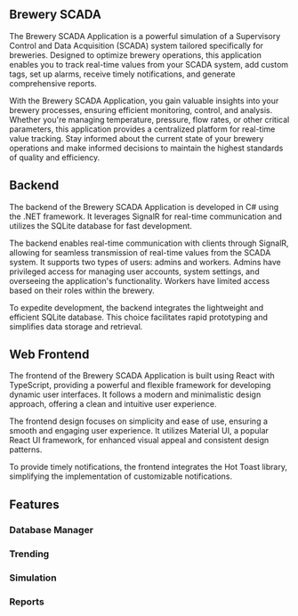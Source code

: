 ## Brewery SCADA

The Brewery SCADA Application is a powerful simulation of a Supervisory Control and Data Acquisition (SCADA) system tailored specifically for breweries. Designed to optimize brewery operations, this application enables you to track real-time values from your SCADA system, add custom tags, set up alarms, receive timely notifications, and generate comprehensive reports.

With the Brewery SCADA Application, you gain valuable insights into your brewery processes, ensuring efficient monitoring, control, and analysis. Whether you're managing temperature, pressure, flow rates, or other critical parameters, this application provides a centralized platform for real-time value tracking. Stay informed about the current state of your brewery operations and make informed decisions to maintain the highest standards of quality and efficiency.


## Backend
The backend of the Brewery SCADA Application is developed in C# using the .NET framework. It leverages SignalR for real-time communication and utilizes the SQLite database for fast development.

The backend enables real-time communication with clients through SignalR, allowing for seamless transmission of real-time values from the SCADA system. It supports two types of users: admins and workers. Admins have privileged access for managing user accounts, system settings, and overseeing the application's functionality. Workers have limited access based on their roles within the brewery.

To expedite development, the backend integrates the lightweight and efficient SQLite database. This choice facilitates rapid prototyping and simplifies data storage and retrieval.
## Web Frontend
The frontend of the Brewery SCADA Application is built using React with TypeScript, providing a powerful and flexible framework for developing dynamic user interfaces. It follows a modern and minimalistic design approach, offering a clean and intuitive user experience.

The frontend design focuses on simplicity and ease of use, ensuring a smooth and engaging user experience. It utilizes Material UI, a popular React UI framework, for enhanced visual appeal and consistent design patterns.

To provide timely notifications, the frontend integrates the Hot Toast library, simplifying the implementation of customizable notifications.

## Features
### Database Manager

### Trending

### Simulation

### Reports
